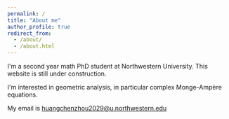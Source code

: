 ```yaml
---
permalink: /
title: "About me"
author_profile: true
redirect_from: 
  - /about/
  - /about.html
---
```


I'm a second year math PhD student at Northwestern University. This website is still under construction.

I'm interested in geometric analysis, in particular complex Monge-Ampère equations. 

My email is huangchenzhou2029@u.northwestern.edu


